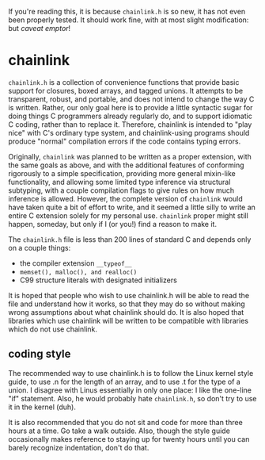 If you're reading this, it is because `chainlink.h` is so new, it has not even been properly tested.
It should work fine, with at most slight modification: but *caveat emptor*!

# chainlink

`chainlink.h` is a collection of convenience functions that provide basic support for 
closures, boxed arrays, and tagged unions. It attempts to be transparent, robust, and portable,
and does not intend to change the way C is written. Rather, our only goal here is to
provide a little syntactic sugar for doing things C programmers already regularly do, and
to support idiomatic C coding, rather than to replace it. Therefore, chainlink is intended to
"play nice" with C's ordinary type system, and chainlink-using programs should produce "normal"
compilation errors if the code contains typing errors.

Originally, `chainlink` was planned to be written as a proper extension, with the same goals as above,
and with the additional features of conforming rigorously to a simple specification, providing
more general mixin-like functionality, and allowing some limited type inference via structural subtyping,
with a couple compilation flags to give rules on how much inference is allowed. However, the
complete version of `chainlink` would have taken quite a bit of effort to write, and it seemed a little
silly to write an entire C extension solely for my personal use. `chainlink` proper might still happen,
someday, but only if I (or you!) find a reason to make it.

The `chainlink.h` file is less than 200 lines of standard C and depends only on a couple things:

 * the compiler extension `__typeof__`
 * `memset(), malloc(), and realloc()`
 * C99 structure literals with designated initializers

It is hoped that people who wish to use chainlink.h will be able to read the file and understand how it works,
so that they may do so without making wrong assumptions about what chainlink should do. It is also hoped that
libraries which use chainlink will be written to be compatible with libraries which do not use chainlink.

## coding style

The recommended way to use chainlink.h is to follow the Linux kernel style guide, to use .n for the length of an array,
and to use .t for the type of a union. I disagree with Linus essentially in only one place: I like the one-line "if" statement.
Also, he would probably hate `chainlink.h`, so don't try to use it in the kernel (duh).

It is also recommended that you do not sit and code for more than three hours at a time. Go take a walk outside. Also, though
the style guide occasionally makes reference to staying up for twenty hours until you can barely recognize indentation,
don't do that.
